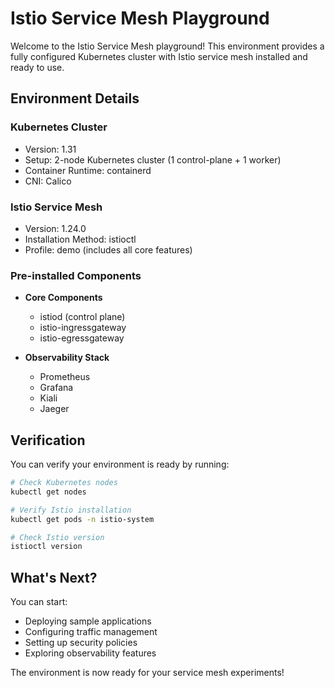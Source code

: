 # Istio Service Mesh Playground

Welcome to the Istio Service Mesh playground! This environment provides a fully configured Kubernetes cluster with Istio service mesh installed and ready to use.

## Environment Details

### Kubernetes Cluster
- Version: 1.31
- Setup: 2-node Kubernetes cluster (1 control-plane + 1 worker)
- Container Runtime: containerd
- CNI: Calico

### Istio Service Mesh
- Version: 1.24.0
- Installation Method: istioctl
- Profile: demo (includes all core features)

### Pre-installed Components
- **Core Components**
  - istiod (control plane)
  - istio-ingressgateway
  - istio-egressgateway

- **Observability Stack**
  - Prometheus
  - Grafana
  - Kiali
  - Jaeger

## Verification

You can verify your environment is ready by running:
```bash
# Check Kubernetes nodes
kubectl get nodes

# Verify Istio installation
kubectl get pods -n istio-system

# Check Istio version
istioctl version
```

## What's Next?

You can start:
- Deploying sample applications
- Configuring traffic management
- Setting up security policies
- Exploring observability features

The environment is now ready for your service mesh experiments!
